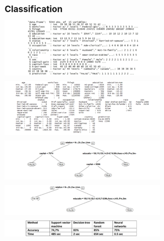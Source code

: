# Classification

<p align="center">
  
  ![](imgs/1.jpg?raw=true)

  ![](imgs/2.png?raw=true)

  ![](imgs/3.png?raw=true)

  ![](imgs/4.png?raw=true)

  ![](imgs/5.jpg?raw=true)
</p>
